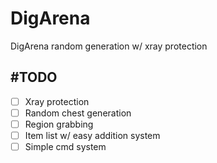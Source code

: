 # DigArena
DigArena random generation w/ xray protection


#TODO
---
- [ ] Xray protection
- [ ] Random chest generation
- [ ] Region grabbing
- [ ] Item list w/ easy addition system
- [ ] Simple cmd system
